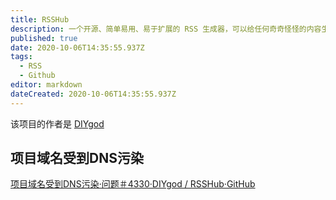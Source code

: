 ```yaml
---
title: RSSHub
description: 一个开源、简单易用、易于扩展的 RSS 生成器，可以给任何奇奇怪怪的内容生成 RSS 订阅源
published: true
date: 2020-10-06T14:35:55.937Z
tags:
  - RSS
  - Github
editor: markdown
dateCreated: 2020-10-06T14:35:55.937Z
---
```


该项目的作者是 [DIYgod](../website/DIYgod.md)

## 项目域名受到DNS污染

[项目域名受到DNS污染·问题＃4330·DIYgod / RSSHub·GitHub](https://web.archive.org/web/20201006135524/https://github.com/DIYgod/RSSHub/issues/4330)
